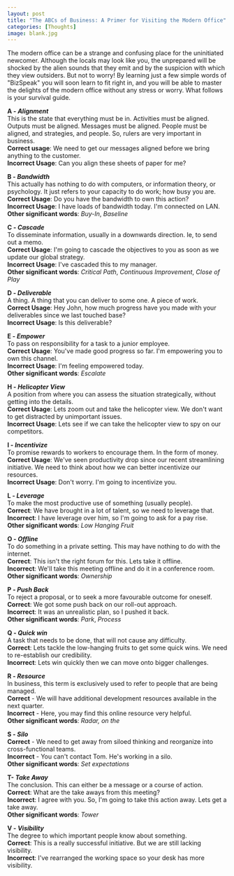 ```yaml
---
layout: post
title: "The ABCs of Business: A Primer for Visiting the Modern Office"
categories: [Thoughts]
image: blank.jpg
---
```

The modern office can be a strange and confusing place for the uninitiated newcomer. Although the locals may look like you, the unprepared will be shocked by the alien sounds that they emit and by the suspicion with which they view outsiders. But not to worry! By learning just a few simple words of "BizSpeak" you will soon learn to fit right in, and you will be able to master the delights of the modern office without any stress or worry. What follows is your survival guide.
<!--more--> 

**A - *Alignment***  
This is the state that everything must be in. Activities must be aligned. Outputs must be aligned. Messages must be aligned. People must be aligned, and strategies, and people. So, rulers are very important in business.  
**Correct usage**: We need to get our messages aligned before we bring anything to the customer.  
**Incorrect Usage**: Can you align these sheets of paper for me?  
  
    
**B - *Bandwidth***  
This actually has nothing to do with computers, or information theory, or psychology. It just refers to your capacity to do work; how busy you are.  
**Correct Usage**: Do you have the bandwidth to own this action?  
**Incorrect Usage**: I have loads of bandwidth today. I'm connected on LAN.  
**Other significant words**: *Buy-In*, *Baseline*  
  
**C - *Cascade***  
To disseminate information, usually in a downwards direction. Ie, to send out a memo.  
**Correct Usage**: I'm going to cascade the objectives to you as soon as we update our global strategy.  
**Incorrect Usage**: I've cascaded this to my manager.  
**Other significant words**: *Critical Path*, *Continuous Improvement*, *Close of Play*  
  
**D -  *Deliverable***  
A thing. A thing that you can deliver to some one. A piece of work.  
**Correct Usage**: Hey John, how much progress have you made with your deliverables since we last touched base?  
**Incorrect Usage**: Is this deliverable?  
  
**E - *Empower***  
To pass on responsibility for a task to a junior employee.  
**Correct Usage**: You've made good progress so far. I'm empowering you to own this channel.  
**Incorrect Usage**: I'm feeling empowered today.  
**Other significant words**: *Escalate*  

**H - *Helicopter View***  
A position from where you can assess the situation strategically, without getting into the details.  
**Correct Usage**: Lets zoom out and take the helicopter view. We don't want to get distracted by unimportant issues.  
**Incorrect Usage**: Lets see if we can take the helicopter view to spy on our competitors.  

**I - *Incentivize***  
To promise rewards to workers to encourage them. In the form of money.  
**Correct Usage**: We've seen productivity drop since our recent streamlining initiative. We need to think about how we can better incentivize our resources.  
**Incorrect Usage**: Don't worry. I'm going to incentivize you.  
  
**L - *Leverage***  
To make the most productive use of something (usually people).  
**Correct**: We have brought in a lot  of talent, so we need to leverage that.  
**Incorrect**: I have leverage over him, so I'm going to ask for a pay rise.  
**Other significant words**: *Low Hanging Fruit*  
  
**O - *Offline***  
To do something in a private setting. This may have nothing to do with the internet.  
**Correct**: This isn't the right forum for this. Lets take it offline.  
**Incorrect**: We'll take this meeting offline and do it in a conference room.  
**Other significant words**: *Ownership*  
  
**P - *Push Back***  
To reject a proposal, or to seek a more favourable outcome for oneself.  
**Correct**: We got some push back on our roll-out approach.  
**Incorrect**: It was an unrealistic plan, so I pushed it back.  
**Other significant words**: *Park*, *Process*  

**Q - *Quick win***  
A task that needs to be done, that will not cause any difficulty.  
**Correct**: Lets tackle the low-hanging fruits to get some quick wins. We need to re-establish our credibility.  
**Incorrect**: Lets win quickly then we can move onto bigger challenges.  
  
**R - *Resource***  
In business, this term is exclusively used to refer to people that are being managed.  
**Correct** - We will have additional development resources available in the next quarter.  
**Incorrect** - Here, you may find this online resource very helpful.  
**Other significant words**: *Radar, on the*  
  
**S - *Silo***  
**Correct** - We need to get away from siloed thinking and reorganize into cross-functional teams.  
**Incorrect** - You can't contact Tom. He's working in a silo.  
**Other significant words**: *Set expectations*  
  
**T- *Take Away***  
The conclusion. This can either be a message or a course of action.  
**Correct**: What are the take aways from this meeting?  
**Incorrect**: I agree with you. So, I'm going to take this action away. Lets get a take away.  
**Other significant words**: *Tower*  
  
**V - *Visibility***  
The degree to which important people know about something.  
**Correct**: This is a really successful initiative. But we are still lacking visibility.  
**Incorrect**: I've rearranged the working space so your desk has more visibility.  
